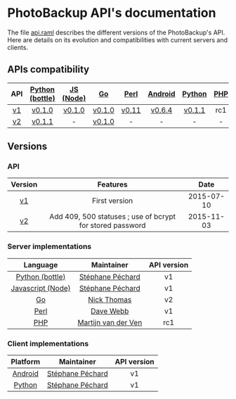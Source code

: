 # PhotoBackup API's documentation
The file [api.raml](api.raml) describes the different versions of the PhotoBackup's API.
Here are details on its evolution and compatibilities with current servers and clients.


## APIs compatibility

| API                                                      | [Python (bottle)](https://github.com/PhotoBackup/server-bottle)            | [JS (Node)](https://github.com/PhotoBackup/server-node)          | [Go](https://github.com/lupine/photobackup-server-go)                  | [Perl](https://github.com/PhotoBackup/server-perl)                    | [Android](https://github.com/PhotoBackup/client-android)                    | [Python](https://github.com/PhotoBackup/client-python)                     | [PHP](https://github.com/PhotoBackup/server-php) |
|:--------------------------------------------------------:|:--------------------------------------------------------------------------:|:------------------------------------------------------------------------:|:----------------------------------------------------------------------:|:---------------------------------------------------------------------:|:---------------------------------------------------------------------------:|:--------------------------------------------------------------------------:|:--------------------------------------------------------------------------:|
| [v1](https://github.com/PhotoBackup/api/releases/tag/v1) | [v0.1.0](https://github.com/PhotoBackup/server-bottle/releases/tag/v0.1.0) | [v0.1.0](https://github.com/PhotoBackup/server-node/releases/tag/v0.1.0) | [v0.1.0](https://github.com/PhotoBackup/server-go/releases/tag/v0.1.0) | [v0.11](https://github.com/PhotoBackup/server-perl/releases/tag/0.11) | [v0.6.4](https://github.com/PhotoBackup/client-android/releases/tag/v0.6.4) | [v0.1.1](https://github.com/PhotoBackup/client-python/releases/tag/v0.1.1) | rc1 |
| [v2](https://github.com/PhotoBackup/api/releases/tag/v2) | [v0.1.1](https://github.com/PhotoBackup/server-bottle/releases/tag/v0.1.1) | - | [v0.1.0](https://github.com/PhotoBackup/server-go/releases/tag/v0.1.0) | - | - | - | - |


## Versions

### API

| Version                                                  | Features      | Date       |
| :------------------------------------------------------: | :-----------: | :--------: |
| [v1](https://github.com/PhotoBackup/api/releases/tag/v1) | First version | 2015-07-10 |
| [v2](https://github.com/PhotoBackup/api/releases/tag/v2) | Add 409, 500 statuses ; use of bcrypt for stored password | 2015-11-03 |


### Server implementations

| Language      | Maintainer      | API version |
|:-------------:|:---------------:|:-----------:|
| [Python (bottle)](https://github.com/PhotoBackup/server-bottle) | [Stéphane Péchard](https://github.com/stephanepechard) | v1 |
| [Javascript (Node)](https://github.com/PhotoBackup/server-node) | [Stéphane Péchard](https://github.com/stephanepechard) | v1 |
| [Go](https://github.com/lupine/photobackup-server-go)           | [Nick Thomas](https://github.com/lupine) | v2 |
| [Perl](https://github.com/PhotoBackup/server-perl)              | [Dave Webb](https://github.com/d5ve) | v1 |
| [PHP](https://github.com/PhotoBackup/server-php)                | [Martijn van der Ven](https://github.com/Zegnat) | rc1 |

### Client implementations

| Platform     | Maintainer      | API version |
|:-------------:|:---------------:|:-----------:|
| [Android](https://github.com/PhotoBackup/client-android)  | [Stéphane Péchard](https://github.com/stephanepechard) | v1 |
| [Python](https://github.com/PhotoBackup/client-python)  | [Stéphane Péchard](https://github.com/stephanepechard) | v1 |
